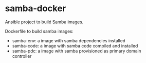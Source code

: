 # samba-docker

Ansible project to build Samba images.

Dockerfile to build samba images:

- samba-env: a image with samba dependencies installed
- samba-code: a image with samba code compiled and installed
- samba-pdc: a image with samba provisioned as primary domain controller
